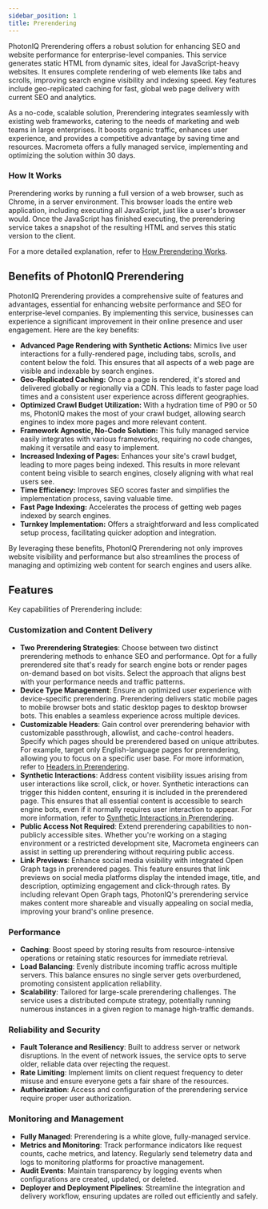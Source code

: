 ```yaml
---
sidebar_position: 1
title: Prerendering
---
```


PhotonIQ Prerendering offers a robust solution for enhancing SEO and website performance for enterprise-level companies. This service generates static HTML from dynamic sites, ideal for JavaScript-heavy websites. It ensures complete rendering of web elements like tabs and scrolls, improving search engine visibility and indexing speed. Key features include geo-replicated caching for fast, global web page delivery with current SEO and analytics.

As a no-code, scalable solution, Prerendering integrates seamlessly with existing web frameworks, catering to the needs of marketing and web teams in large enterprises. It boosts organic traffic, enhances user experience, and provides a competitive advantage by saving time and resources. Macrometa offers a fully managed service, implementing and optimizing the solution within 30 days.

### How It Works

Prerendering works by running a full version of a web browser, such as Chrome, in a server environment. This browser loads the entire web application, including executing all JavaScript, just like a user's browser would. Once the JavaScript has finished executing, the prerendering service takes a snapshot of the resulting HTML and serves this static version to the client.

For a more detailed explanation, refer to [How Prerendering Works](how-prerender-works.md).

## Benefits of PhotonIQ Prerendering

PhotonIQ Prerendering provides a comprehensive suite of features and advantages, essential for enhancing website performance and SEO for enterprise-level companies. By implementing this service, businesses can experience a significant improvement in their online presence and user engagement. Here are the key benefits:

- **Advanced Page Rendering with Synthetic Actions:** Mimics live user interactions for a fully-rendered page, including tabs, scrolls, and content below the fold. This ensures that all aspects of a web page are visible and indexable by search engines.
- **Geo-Replicated Caching:** Once a page is rendered, it's stored and delivered globally or regionally via a CDN. This leads to faster page load times and a consistent user experience across different geographies.
- **Optimized Crawl Budget Utilization:** With a hydration time of P90 or 50 ms, PhotonIQ makes the most of your crawl budget, allowing search engines to index more pages and more relevant content.
- **Framework Agnostic, No-Code Solution:** This fully managed service easily integrates with various frameworks, requiring no code changes, making it versatile and easy to implement.
- **Increased Indexing of Pages:** Enhances your site's crawl budget, leading to more pages being indexed. This results in more relevant content being visible to search engines, closely aligning with what real users see.
- **Time Efficiency:** Improves SEO scores faster and simplifies the implementation process, saving valuable time.
- **Fast Page Indexing:** Accelerates the process of getting web pages indexed by search engines.
- **Turnkey Implementation:** Offers a straightforward and less complicated setup process, facilitating quicker adoption and integration.

By leveraging these benefits, PhotonIQ Prerendering not only improves website visibility and performance but also streamlines the process of managing and optimizing web content for search engines and users alike.

## Features

Key capabilities of Prerendering include:

### Customization and Content Delivery

- **Two Prerendering Strategies**: Choose between two distinct prerendering methods to enhance SEO and performance. Opt for a fully prerendered site that's ready for search engine bots or render pages on-demand based on bot visits. Select the approach that aligns best with your performance needs and traffic patterns.
- **Device Type Management**: Ensure an optimized user experience with device-specific prerendering. Prerendering delivers static mobile pages to mobile browser bots and static desktop pages to desktop browser bots. This enables a seamless experience across multiple devices.
- **Customizable Headers**: Gain control over prerendering behavior with customizable passthrough, allowlist, and cache-control headers. Specify which pages should be prerendered based on unique attributes. For example, target only English-language pages for prerendering, allowing you to focus on a specific user base. For more information, refer to [Headers in Prerendering](prerendering-headers/index.md).
- **Synthetic Interactions**: Address content visibility issues arising from user interactions like scroll, click, or hover. Synthetic interactions can trigger this hidden content, ensuring it is included in the prerendered page. This ensures that all essential content is accessible to search engine bots, even if it normally requires user interaction to appear. For more information, refer to [Synthetic Interactions in Prerendering](./synthetic-interactions/index.md).
- **Public Access Not Required**: Extend prerendering capabilities to non-publicly accessible sites. Whether you're working on a staging environment or a restricted development site, Macrometa engineers can assist in setting up prerendering without requiring public access.
- **Link Previews**: Enhance social media visibility with integrated Open Graph tags in prerendered pages. This feature ensures that link previews on social media platforms display the intended image, title, and description, optimizing engagement and click-through rates. By including relevant Open Graph tags, PhotonIQ's prerendering service makes content more shareable and visually appealing on social media, improving your brand's online presence.

### Performance

- **Caching**: Boost speed by storing results from resource-intensive operations or retaining static resources for immediate retrieval.
- **Load Balancing**: Evenly distribute incoming traffic across multiple servers. This balance ensures no single server gets overburdened, promoting consistent application reliability.
- **Scalability**: Tailored for large-scale prerendering challenges. The service uses a distributed compute strategy, potentially running numerous instances in a given region to manage high-traffic demands.

### Reliability and Security

- **Fault Tolerance and Resiliency**: Built to address server or network disruptions. In the event of network issues, the service opts to serve older, reliable data over rejecting the request.
- **Rate Limiting**: Implement limits on client request frequency to deter misuse and ensure everyone gets a fair share of the resources.
- **Authorization**: Access and configuration of the prerendering service require proper user authorization.

### Monitoring and Management

- **Fully Managed**: Prerendering is a white glove, fully-managed service.
- **Metrics and Monitoring**: Track performance indicators like request counts, cache metrics, and latency. Regularly send telemetry data and logs to monitoring platforms for proactive management.
- **Audit Events**: Maintain transparency by logging events when configurations are created, updated, or deleted.
- **Deployer and Deployment Pipelines**: Streamline the integration and delivery workflow, ensuring updates are rolled out efficiently and safely.
